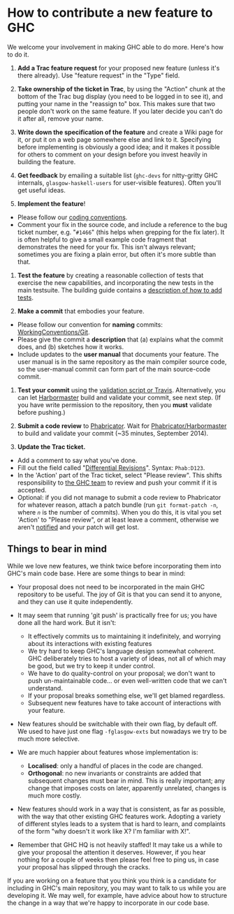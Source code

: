 # How to contribute a new feature to GHC



We welcome your involvement in making GHC able to do more.  Here's how to do it.


1. **Add a Trac feature request** for your proposed new feature (unless it's there already).  Use "feature request" in the "Type" field. 

1. **Take ownership of the ticket in Trac**, by using the "Action" chunk at the bottom of the Trac bug display (you need to be logged in to see it), and putting your name in the "reassign to" box.  This makes sure that two people don't work on the same feature.  If you later decide you can't do it after all, remove your name.

1. **Write down the specification of the feature** and create a Wiki page for it, or put it on a web page somewhere else and link to it.  Specifying before implementing is obviously a good idea; and it makes it possible for others to comment on your design before you invest heavily in building the feature.

1.  **Get feedback** by emailing a suitable list (`ghc-devs` for nitty-gritty GHC internals, `glasgow-haskell-users` for user-visible features).  Often you'll get useful ideas.

1. **Implement the feature**!

  - Please follow our [coding conventions](working-conventions#).
  - Comment your fix in the source code, and include a reference to the bug ticket number, e.g. "`#1466`" (this helps when grepping for the fix later).  It is often helpful to give a small example code fragment that demonstrates the need for your fix.  This isn't always relevant; sometimes you are fixing a plain error, but often it's more subtle than that.

1. **Test the feature** by creating a reasonable collection of tests that exercise the new capabilities, and incorporating the new tests in the main testsuite.  The building guide contains a [description of how to add tests](building/running-tests/adding).

1. **Make a commit** that embodies your feature.  

  - Please follow our convention for **naming** commits: [WorkingConventions/Git](working-conventions/git#commit-messages). 
  - Please give the commit a **description** that (a) explains what the commit does, and (b) sketches how it works. 
  - Include updates to the **user manual** that documents your feature.  The user manual is in the same repository as the main compiler source code, so the user-manual commit can form part of the main source-code commit.

1. **Test your commit** using the [validation script or Travis](testing-patches). Alternatively, you can let [Harbormaster](phabricator/harbormaster) build and validate your commit, see next step. (If you have write permission to the repository, then you **must** validate before pushing.)

1. **Submit a code review** to [Phabricator](phabricator). Wait for [Phabricator/Harbormaster](phabricator/harbormaster) to build and validate your commit (\~35 minutes, September 2014).

1. **Update the Trac ticket.**

  - Add a comment to say what you've done.
  - Fill out the field called "[Differential Revisions](phabricator#linking-reviews-to-trac-tickets-and-vice-versa)". Syntax: `Phab:D123`.
  - In the 'Action' part of the Trac ticket, select "Please review". This shifts responsibility to [the GHC team](team-ghc) to review and push your commit if it is accepted.
  - Optional: if you did not manage to submit a code review to Phabricator for whatever reason, attach a patch bundle (run `git format-patch -n`, where *`n`* is the number of commits). When you do this, it is vital you set 'Action' to "Please review", or at least leave a comment, otherwise we aren't [
    notified](http://trac.edgewall.org/ticket/2259) and your patch will get lost.

## Things to bear in mind



While we love new features, we think twice before incorporating them into GHC's main code base. Here are some things to bear in mind:
 


- Your proposal does not need to be incorporated in the main GHC repository to be useful. The joy of Git is that you can send it to anyone, and they can use it quite independently.

- It may seem that running 'git push' is practically free for us; you have done all the hard work.  But it isn't:

  - It effectively commits us to maintaining it indefinitely, and worrying about its interactions with existing features
  - We try hard to keep GHC's language design somewhat coherent.  GHC deliberately tries to host a variety of ideas, not all of which may be good, but we try to keep it under control.
  - We have to do quality-control on your proposal; we don't want to push un-maintainable code... or even well-written code that we can't understand.
  - If your proposal breaks something else, we'll get blamed regardless.  
  - Subsequent new features have to take account of interactions with your feature.

- New features should be switchable with their own flag, by default off.  We used to have just one flag `-fglasgow-exts` but nowadays we try to be much more selective.

- We are much happier about features whose implementation is:   

  - **Localised**: only a handful of places in the code are changed.
  - **Orthogonal**: no new invariants or constraints are added that subsequent changes must bear in mind. This is really important; any change that imposes costs on later, apparently unrelated, changes is much more costly. 


 


- New features should work in a way that is consistent, as far as possible, with the way that other
  existing GHC features work.  Adopting a variety of different styles leads to a
  system that is hard to learn, and complaints of the form "why doesn't it work like X?
  I'm familiar with X!".

- Remember that GHC HQ is not heavily staffed!  It may take us a while to give your proposal the attention it deserves. However, if you hear nothing for a couple of weeks then please feel free to ping us, in case your proposal has slipped through the cracks.


If you are working on a feature that you think you think is a candidate for including in GHC's main repository, you may want to talk to us while you are developing it.  We may well, for example, have advice about how to structure the change in a way that we're happy to incorporate in our code base.


